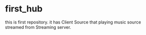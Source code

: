 # first_hub
this is first repository. it has Client Source that playing music source streamed from Streaming server.
